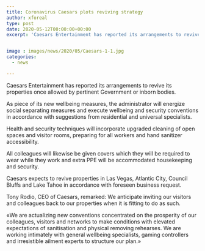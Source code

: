 ```yaml
---
title: Coronavirus Caesars plots reviving strategy
author: xforeal 
type: post
date: 2020-05-12T00:00:00+00:00
excerpt: 'Caesars Entertainment has reported its arrangements to revive its properties once allowed by pertinent Government or innate bodies '


image : images/news/2020/05/Caesars-1-1.jpg
categories:
  - news

---
```

Caesars Entertainment has reported its arrangements to revive its properties once allowed by pertinent Government or inborn bodies. 

As piece of its new wellbeing measures, the administrator will energize social separating measures and execute wellbeing and security conventions in accordance with suggestions from residential and universal specialists. 

Health and security techniques will incorporate upgraded cleaning of open spaces and visitor rooms, preparing for all workers and hand sanitizer accessibility. 

All colleagues will likewise be given covers which they will be required to wear while they work and extra PPE will be accommodated housekeeping and security. 

Caesars expects to revive properties in Las Vegas, Atlantic City, Council Bluffs and Lake Tahoe in accordance with foreseen business request. 

Tony Rodio, CEO of Caesars, remarked: We anticipate inviting our visitors and colleagues back to our properties when it is fitting to do as such. 

&#171;We are actualizing new conventions concentrated on the prosperity of our colleagues, visitors and networks to make conditions with elevated expectations of sanitisation and physical removing rehearses. We are working intimately with general wellbeing specialists, gaming controllers and irresistible ailment experts to structure our plan.&#187;